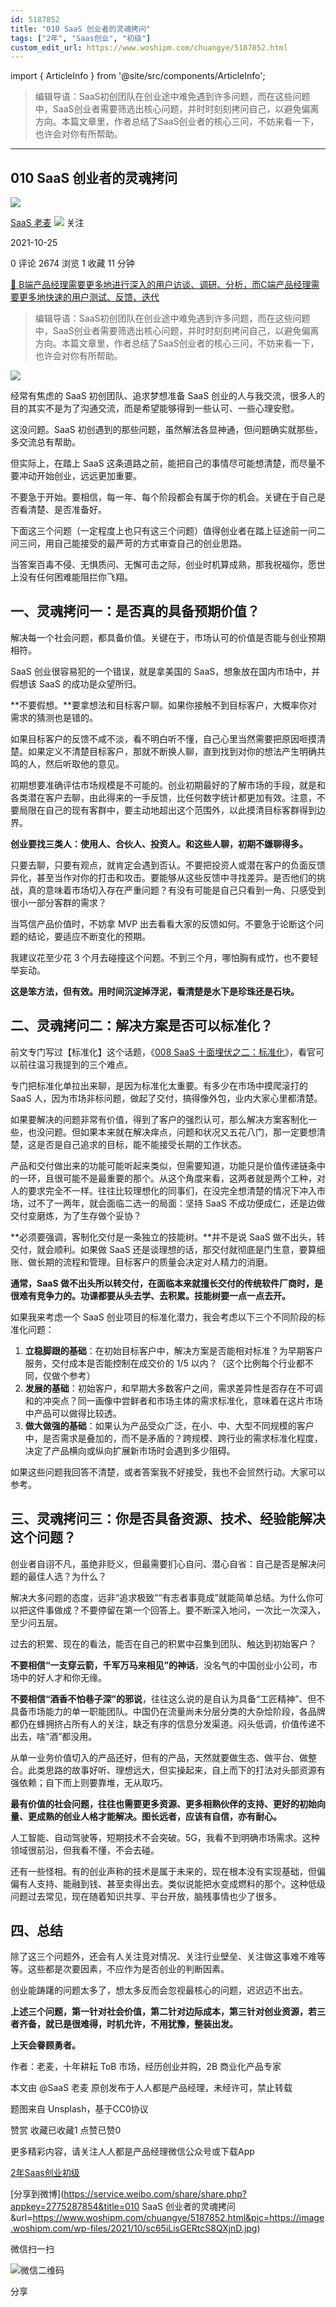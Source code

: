```yaml
---
id: 5187852
title: "010 SaaS 创业者的灵魂拷问"
tags: ["2年", "Saas创业", "初级"]
custom_edit_url: https://www.woshipm.com/chuangye/5187852.html
---
```

import { ArticleInfo } from '@site/src/components/ArticleInfo';

<ArticleInfo
    author="SaaS 老麦"
    authorLink="https://www.woshipm.com/u/861841"
    published="2021-10-25"
    views={2674}
    comments={0}
    collects={1}
/>

> 编辑导语：SaaS初创团队在创业途中难免遇到许多问题，而在这些问题中，SaaS创业者需要筛选出核心问题，并时时刻刻拷问自己，以避免偏离方向。本篇文章里，作者总结了SaaS创业者的核心三问，不妨来看一下，也许会对你有所帮助。

---

## 010 SaaS 创业者的灵魂拷问

[![](https://image.woshipm.com/wp-files/2021/10/6Pukw0BjoqRff6N5e78Q.jpg!/both/72x72)](https://www.woshipm.com/u/861841)

[SaaS 老麦](https://www.woshipm.com/u/861841) ![](https://static.woshipm.com/tag/1101_1@2x.png) 关注

2021-10-25

0 评论 2674 浏览 1 收藏 11 分钟

[🔗 B端产品经理需要更多地进行深入的用户访谈、调研、分析，而C端产品经理需要更多地快速的用户测试、反馈、迭代](https://ke.qidianla.com/courses/bcpm)

> 编辑导语：SaaS初创团队在创业途中难免遇到许多问题，而在这些问题中，SaaS创业者需要筛选出核心问题，并时时刻刻拷问自己，以避免偏离方向。本篇文章里，作者总结了SaaS创业者的核心三问，不妨来看一下，也许会对你有所帮助。

![](https://image.woshipm.com/wp-files/2021/10/sc65iLisGERtcS8QXjnD.jpg)

经常有焦虑的 SaaS 初创团队、追求梦想准备 SaaS 创业的人与我交流，很多人的目的其实不是为了沟通交流，而是希望能够得到一些认可、一些心理安慰。

这没问题。SaaS 初创遇到的那些问题，虽然解法各显神通，但问题确实就那些，多交流总有帮助。

但实际上，在踏上 SaaS 这条道路之前，能把自己的事情尽可能想清楚，而尽量不要冲动开始创业，远远更加重要。

不要急于开始。要相信，每一年、每个阶段都会有属于你的机会。关键在于自己是否看清楚、是否准备好。

下面这三个问题（一定程度上也只有这三个问题）值得创业者在踏上征途前一问二问三问，用自己能接受的最严苛的方式审查自己的创业思路。

当答案百毒不侵、无惧质问、无懈可击之际，创业时机算成熟，那我祝福你，愿世上没有任何困难能阻拦你飞翔。

## 一、灵魂拷问一：是否真的具备预期价值？

解决每一个社会问题，都具备价值。关键在于，市场认可的价值是否能与创业预期相符。

SaaS 创业很容易犯的一个错误，就是拿美国的 SaaS，想象放在国内市场中，并假想该 SaaS 的成功是众望所归。

**不要假想。**要拿想法和目标客户聊。如果你接触不到目标客户，大概率你对需求的猜测也是错的。

如果目标客户的反馈不咸不淡，看不明白听不懂，自己心里当然需要把原因咂摸清楚。如果定义不清楚目标客户，那就不断换人聊，直到找到对你的想法产生明确共鸣的人，然后听取他的意见。

初期想要准确评估市场规模是不可能的。创业初期最好的了解市场的手段，就是和各类潜在客户去聊，由此得来的一手反馈，比任何数字统计都更加有效。注意，不要局限在自己的现有客群中，要主动地超出这个范围外，以此摸清目标客群得到边界。

**创业要找三类人：使用人、合伙人、投资人。和这些人聊，初期不嫌聊得多。**

只要去聊，只要有观点，就肯定会遇到否认。不要把投资人或潜在客户的负面反馈异化，甚至当作对你的打击和攻击。要能够从这些反馈中寻找差异。是否他们的挑战，真的意味着市场切入存在严重问题？有没有可能是自己只看到一角、只感受到很小一部分客群的需求？

当笃信产品价值时，不妨拿 MVP 出去看看大家的反馈如何。不要急于论断这个问题的结论，要适应不断变化的预期。

我建议花至少花 3 个月去碰撞这个问题。不到三个月，哪怕胸有成竹，也不要轻举妄动。

**这是笨方法，但有效。用时间沉淀掉浮泥，看清楚是水下是珍珠还是石块。**

## 二、灵魂拷问二：解决方案是否可以标准化？

前文专门写过【标准化】这个话题，《[008 SaaS 十面埋伏之二：标准化](http://www.woshipm.com/pd/5172289.html)》，看官可以前往温习我提到的三个难点。

专门把标准化单拉出来聊，是因为标准化太重要。有多少在市场中摸爬滚打的 SaaS 人，因为市场非标问题，做起了交付，搞得像外包，业内大家心里都清楚。

如果要解决的问题非常有价值，得到了客户的强烈认可，那么解决方案客制化一些，也没问题。但如果本来就在解决痒点，问题和状况又五花八门，那一定要想清楚，这是否是自己追求的目标，能不能接受长期的工作状态。

产品和交付做出来的功能可能听起来类似，但需要知道，功能只是价值传递链条中的一环，且很可能不是最重要的那个。从这个角度来看，这两者就是两个工种，对人的要求完全不一样。往往比较理想化的同事们，在没完全想清楚的情况下冲入市场，过不了一两年，就会面临二选一的局面：坚持 SaaS 不成功便成仁，还是边做交付变磨炼，为了生存做个妥协？

**必须要强调，客制化交付是一条独立的技能树。**并不是说 SaaS 做不出头，转交付，就会顺利。如果做 SaaS 还是谈理想的话，那交付就彻底是门生意，要算细账、做长期的流程和管理。目标客户的质量会决定对人精力的消磨。

**通常，SaaS 做不出头所以转交付，在面临本来就擅长交付的传统软件厂商时，是很难有竞争力的。功课都要从头去学、去积累。技能树要一点一点去开。**

如果我来考虑一个 SaaS 创业项目的标准化潜力，我会考虑以下三个不同阶段的标准化问题：

1.  **立稳脚跟的基础**：在初始目标客户中，解决方案是否能相对标准？为早期客户服务，交付成本是否能控制在成交价的 1/5 以内？（这个比例每个行业都不同，仅做个参考）
2.  **发展的基础**：初始客户，和早期大多数客户之间，需求差异性是否存在不可调和的冲突点？同一画像中尝鲜者和市场主体的需求标准化，意味着在这片市场中产品可以做得比较透。
3.  **做大做强的基础**：如果认为产品受众广泛，在小、中、大型不同规模的客户中，是否需求是叠加的，而不是矛盾的？跨规模、跨行业的需求标准化程度，决定了产品横向或纵向扩展新市场时会遇到多少阻碍。

如果这些问题我回答不清楚，或者答案我不好接受，我也不会贸然行动。大家可以参考。

## 三、灵魂拷问三：你是否具备资源、技术、经验能解决这个问题？

创业者自诩不凡，虽绝非贬义，但最需要扪心自问、潜心自省：自己是否是解决问题的最佳人选？为什么？

解决大多问题的态度，远非“追求极致”“有志者事竟成”就能简单总结。为什么你可以把这件事做成？不要停留在第一个回答上。要不断深入地问，一次比一次深入，至少问五层。

过去的积累、现在的看法，能否在自己的积累中召集到团队、触达到初始客户？

**不要相信“一支穿云箭，千军万马来相见”的神话**，没名气的中国创业小公司，市场中的好人才和你无缘。

**不要相信“酒香不怕巷子深”的邪说**，往往这么说的是自认为具备“工匠精神”、但不具备市场能力的单一职能团队。中国仍在流量尚未分层分类的大杂烩阶段，各品牌都仍在蜂拥挤占所有人的关注，缺乏有序的信息分发渠道。闷头低调，价值传递不出去，啥“酒”都没用。

从单一业务价值切入的产品还好，但有的产品，天然就要做生态、做平台、做整合。此类思路的故事好听、理想远大，但实操起来，自上而下的打法对头部资源有强依赖；自下而上则要靠堆，无从取巧。

**最有价值的社会问题，往往也需要更多资源、更多相熟伙伴的支持、更好的初始向量、更成熟的创业人格才能解决。图长远者，应该有自信，亦有耐心。**

人工智能、自动驾驶等，短期技术不会突破。5G，我看不到明确市场需求。这种领域很前沿，但我看不懂，不会去碰。

还有一些怪相。有的创业声称的技术是属于未来的，现在根本没有实现基础，但偏偏有人支持、能融到钱、甚至卖得出去。类似说能把水变成燃料的那个。这种低级问题过去常见，现在随着知识共享、平台开放，脑残事情也少了很多。

## 四、总结

除了这三个问题外，还会有人关注竞对情况、关注行业壁垒、关注做这事难不难等等。这些都是次要因素，不应作为是否创业的判断因素。

创业能踌躇的问题太多了，想太多反而会忽视最核心的问题，迟迟迈不出去。

**上述三个问题，第一针对社会价值，第二针对边际成本，第三针对创业资源，若三者齐备，就已是很难得，时机允许，不用犹豫，整装出发。**

**上天会眷顾勇者。**

作者：老麦，十年耕耘 ToB 市场，经历创业并购，2B 商业化产品专家

本文由 @SaaS 老麦 原创发布于人人都是产品经理，未经许可，禁止转载

题图来自 Unsplash，基于CC0协议

赞赏 收藏已收藏1 点赞已赞0

更多精彩内容，请关注人人都是产品经理微信公众号或下载App

[2年](https://www.woshipm.com/tag/2%e5%b9%b4)[Saas创业](https://www.woshipm.com/tag/saas%e5%88%9b%e4%b8%9a)[初级](https://www.woshipm.com/tag/%e5%88%9d%e7%ba%a7)

[分享到微博](https://service.weibo.com/share/share.php?appkey=2775287854&title=010 SaaS 创业者的灵魂拷问&url=https://www.woshipm.com/chuangye/5187852.html&pic=https://image.woshipm.com/wp-files/2021/10/sc65iLisGERtcS8QXjnD.jpg)

微信扫一扫

![微信二维码](https://api.pwmqr.com/qrcode/create/?url=https://www.woshipm.com/chuangye/5187852.html)

分享